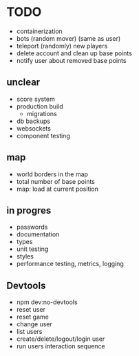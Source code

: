 # TODO

- containerization
- bots (random mover) (same as user)
- teleport (randomly) new players
- delete account and clean up base points
- notify user about removed base points

## unclear

- score system
- production build
  - migrations
- db backups
- websockets
- component testing

## map

- world borders in the map
- total number of base points
- map: load at current position

## in progres

- passwords
- documentation
- types
- unit testing
- styles
- performance testing, metrics, logging

## Devtools

- npm dev:no-devtools
- reset user
- reset game
- change user
- list users
- create/delete/logout/login user
- run users interaction sequence